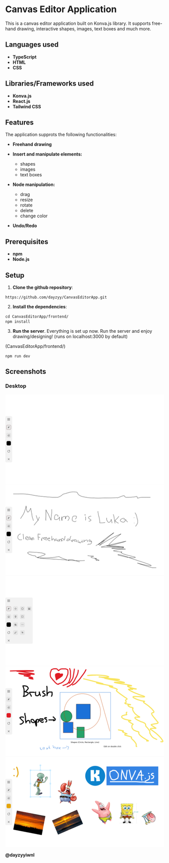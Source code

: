 # Canvas Editor Application

This is a canvas editor application built on Konva.js library. It supports free-hand drawing, interactive shapes, images, text boxes and much more.

## Languages used
- **TypeScript**
- **HTML**
- **CSS**

## Libraries/Frameworks used
- **Konva.js**
- **React.js**
- **Tailwind CSS**

## Features
The application supprots the following functionalities:

- **Freehand drawing**

- **Insert and manipulate elements:** 
    - shapes
    - images
    - text boxes

- **Node manipulation:** 
    - drag 
    - resize 
    - rotate 
    - delete
    - change color

- **Undo/Redo**

## Prerequisites
- **npm**
- **Node.js**

## Setup
1. **Clone the github repository**:
```
https://github.com/dayzyy/CanvasEditorApp.git
```

2.  **Install the dependencies**:
```
cd CanvasEditorApp/frontend/
npm install
```
3. **Run the server**. Everything is set up now. Run the server and enjoy drawing/designing! (runs on localhost:3000 by default)

(CanvasEditorApp/frontend/)
```
npm run dev
```

## Screenshots

### Desktop

![Defautl Canvas](screenshots/desktop/canvas.png)
![Freehand drawing](screenshots/desktop/freehand.png)
![Pannel](screenshots/desktop/pannel.png)
![Shapes/Textboxes](screenshots/desktop/shapes.png)
![Images](screenshots/desktop/images.png)

**@dayzyyiwnl**
